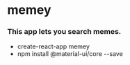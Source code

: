 # memey

### This app lets you search memes.

- create-react-app memey
- npm install @material-ui/core --save
